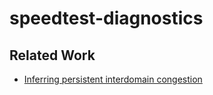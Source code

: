 # speedtest-diagnostics

## Related Work
- [Inferring persistent interdomain congestion](https://dl.acm.org/doi/abs/10.1145/3230543.3230549)

